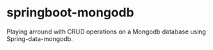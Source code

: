 # springboot-mongodb
Playing arround with CRUD operations on a Mongodb database using Spring-data-mongodb.
